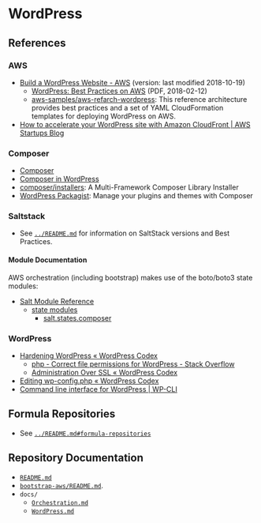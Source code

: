 # WordPress


## References


### AWS

- [Build a WordPress Website - AWS][wpaws] (version: last modified 2018-10-19)
  - [WordPress: Best Practices on AWS][wpawsbest] (PDF, 2018-02-12)
  - [aws-samples/aws-refarch-wordpress][refarch]: This reference architecture
    provides best practices and a set of YAML CloudFormation templates for
    deploying WordPress on AWS.
- [How to accelerate your WordPress site with Amazon CloudFront | AWS Startups
  Blog][wpcloudfront]


[wpaws]:https://aws.amazon.com/getting-started/projects/build-wordpress-website/
[wpawsbest]:https://d0.awsstatic.com/whitepapers/wordpress-best-practices-on-aws.pdf
[refarch]:https://github.com/aws-samples/aws-refarch-wordpress
[wpcloudfront]:https://d0.awsstatic.com/whitepapers/wordpress-best-practices-on-aws.pdf


### Composer

- [Composer][composer]
- [Composer in WordPress][composerwp]
- [composer/installers][installers]: A Multi-Framework Composer Library
  Installer
- [WordPress Packagist][wpackagist]: Manage your plugins and themes with
  Composer


[composer]:https://getcomposer.org/
[composerwp]:https://composer.rarst.net/
[installers]:https://github.com/composer/installers
[wpackagist]:https://wpackagist.org/


### Saltstack

- See [`../README.md`](../README.md) for information on SaltStack versions and
  Best Practices.


#### Module Documentation

AWS orchestration (including bootstrap) makes use of the boto/boto3 state
modules:
- [Salt Module Reference][moduleref]
  - [state modules][statemodules]
    - [salt.states.composer][statescomposer]


[moduleref]: https://docs.saltstack.com/en/latest/ref/index.html
[statemodules]: https://docs.saltstack.com/en/latest/ref/states/all/index.html
[statescomposer]:https://docs.saltstack.com/en/latest/ref/states/all/salt.states.composer.html


### WordPress

- [Hardening WordPress « WordPress Codex][hardenwp]
  - [php - Correct file permissions for WordPress - Stack Overflow][wpperms]
  - [Administration Over SSL « WordPress Codex][adminssl]
- [Editing wp-config.php « WordPress Codex][wpconfig]
- [Command line interface for WordPress | WP-CLI][wpcli]


[hardenwp]:https://codex.wordpress.org/Hardening_WordPress
[wpperms]:https://stackoverflow.com/a/25865028/568372
[adminssl]:https://codex.wordpress.org/Administration_Over_SSL
[wpconfig]:https://codex.wordpress.org/Editing_wp-config.php
[wpcli]:https://wp-cli.org/


## Formula Repositories

- See [`../README.md#formula-repositories`](../README.md#formula-repositories)


## Repository Documentation

- [`README.md`](../README.md)
- [`bootstrap-aws/README.md`](../bootstrap-aws/README.md).
- `docs/`
  - [`Orchestration.md`](Orchestration.md)
  - [`WordPress.md`](WordPress.md)
